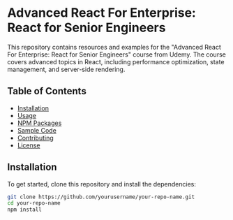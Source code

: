 # Advanced React For Enterprise: React for Senior Engineers

This repository contains resources and examples for the "Advanced React For Enterprise: React for Senior Engineers" course from Udemy. The course covers advanced topics in React, including performance optimization, state management, and server-side rendering.

## Table of Contents

- [Installation](#installation)
- [Usage](#usage)
- [NPM Packages](#npm-packages)
- [Sample Code](#sample-code)
- [Contributing](#contributing)
- [License](#license)

## Installation

To get started, clone this repository and install the dependencies:

```bash
git clone https://github.com/yourusername/your-repo-name.git
cd your-repo-name
npm install
